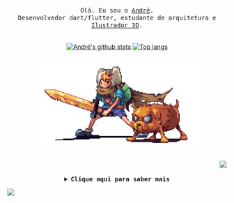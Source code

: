 <p align="center">
  <br>
  <br>
  <samp>
    Olá. Eu sou o <a href="https://andre-meireles.tk" target="_blank" rel="noopener noreferrer">André</a>.
    <br>
     Desenvolvedor dart/flutter, estudante de arquitetura e <a href="https://www.flickr.com/photos/andre_meireles" target="_blank" rel="noopener noreferrer">Ilustrador 3D</a>.
    <br>
    <br>
  </samp>

  <p align="center">
  <a href="https://github.com/andremeireles/andremeireles"><img align="center" src="https://github-readme-stats.vercel.app/api?username=andremeireles&show_icons=true&hide=stars&include_all_commits=true&count_private=true" alt="André's github stats" /></a>
    <a href="https://github.com/andremeireles/andremeireles"><img align="center" src="https://github-readme-stats.vercel.app/api/top-langs/?username=andremeireles&layout=compact&hide=swift,kotlin,cmake,objective-c,c,C%2B%2B" alt="Top langs" /></a>
    <br>
    <br>
    <a href="https://github.com/andremeireles/andremeireles"><img align="center" src="https://github.com/andremeireles/andremeireles/blob/master/preview.gif" width="380" /></a>
  <br>
  <br>
  </p>
</p>

<i align="right">
  
![](https://komarev.com/ghpvc/?username=andremeireles&color=00B4AB&style=for-the-badge&label=acessos+ao+perfil)

 </i>
  
<details align="center">

<summary> <b> <samp> Clique aqui para saber mais </samp></b></summary>
  
<samp>
 <br>
 <br>
  Projeto recente: <a href="https://github.com/andremeireles/ShortcutMapper" target="_blank" rel="noopener noreferrer">ShortcutMapper.</a> Colaborei adicionando atalhos do programa SketchUp.
 <br>
 <br>
  
<i align="left">
  
- 🔭 Disponível para trabalhos
- 🌱 Estudando flutter
- ⚡ Curiosidade: Gosto de usar i3wm-gaps no Manjaro.
- 💬 Pergunte-me sobre programação, modelagem 3d, renderização e edição de fotografias.

[//]: # "📫 Quer conversar? Entre em contato"

</i>
</samp>
</details>

![](https://hit.yhype.me/github/profile?user_id=1096931)
